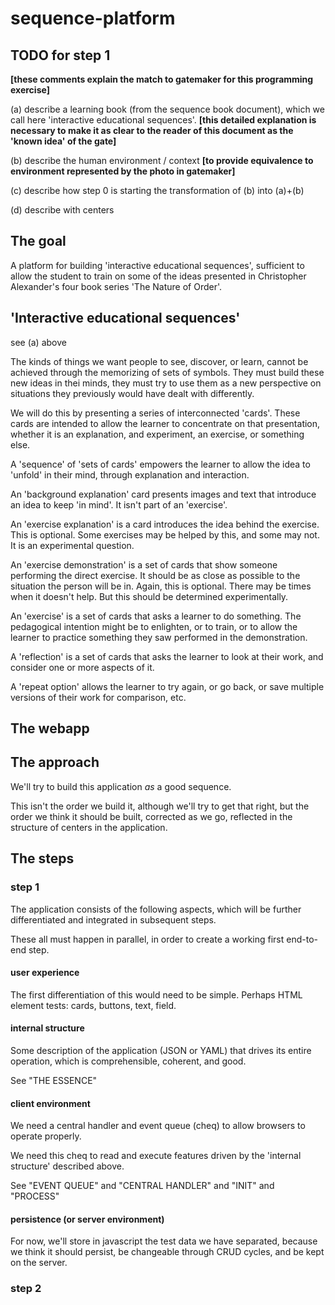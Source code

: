 # sequence-platform

## TODO for step 1
   **[these comments explain the match to gatemaker for this programming exercise]**

(a) describe a learning book (from the sequence book document),
    which we call here 'interactive educational sequences'.
    **[this detailed explanation is necessary to make it as clear
    to the reader of this document as the 'known idea' of the gate]**

(b) describe the human environment / context 
    **[to provide equivalence to environment represented by the photo in gatemaker]**

(c) describe how step 0 is starting the transformation of (b) into (a)+(b)

(d) describe with centers

## The goal

A platform for building 'interactive educational sequences',
sufficient to allow the student to train on some of the
ideas presented in Christopher Alexander's four book series
'The Nature of Order'.

## 'Interactive educational sequences'
see (a) above

The kinds of things we want people to see, discover, or learn,
cannot be achieved through the memorizing of sets of symbols.
They must build these new ideas in thei minds, they must try to
use them as a new perspective on situations they previously 
would have dealt with differently.

We will do this by presenting a series of interconnected 'cards'.
These cards are intended to allow the learner to concentrate on
that presentation, whether it is an explanation, and experiment,
an exercise, or something else.

A 'sequence' of 'sets of cards' empowers the learner to allow the idea
to 'unfold' in their mind, through explanation and interaction.

An 'background explanation' card presents images and text that introduce
an idea to keep 'in mind'. It isn't part of an 'exercise'.

An 'exercise explanation' is a card introduces the idea behind the
exercise. This is optional. Some exercises may be helped by this,
and some may not. It is an experimental question.

An 'exercise demonstration' is a set of cards that show someone 
performing the direct exercise. It should be as close as possible
to the situation the person will be in. Again, this is optional.
There may be times when it doesn't help. But this should be
determined experimentally.

An 'exercise' is a set of cards that asks a learner to do something.
The pedagogical intention might be to enlighten, or to train,
or to allow the learner to practice something they saw performed 
in the demonstration.

A 'reflection' is a set of cards that asks the learner to look
at their work, and consider one or more aspects of it.

A 'repeat option' allows the learner to try again, or go back,
or save multiple versions of their work for comparison, etc.

## The webapp

## The approach

We'll try to build this application *as* a good sequence.

This isn't the order we build it, although we'll try to get that right,
but the order we think it should be built, corrected as we go, reflected
in the structure of centers in the application.

## The steps

### step 1

The application consists of the following aspects, which will
be further differentiated and integrated in subsequent steps.

These all must happen in parallel, in order to create a working
first end-to-end step.

#### user experience

The first differentiation of this would need to be simple.
Perhaps HTML element tests: cards, buttons, text, field.

#### internal structure

Some description of the application (JSON or YAML) that drives
its entire operation, which is comprehensible, coherent, and good.

See "THE ESSENCE"

#### client environment

We need a central handler and event queue (cheq) to allow browsers
to operate properly.

We need this cheq to read and execute features driven by the 
'internal structure' described above.

See "EVENT QUEUE" and "CENTRAL HANDLER" and "INIT" and "PROCESS"

#### persistence (or server environment)

For now, we'll store in javascript the test data we have separated,
because we think it should persist, be changeable through CRUD cycles, 
and be kept on the server.

### step 2
